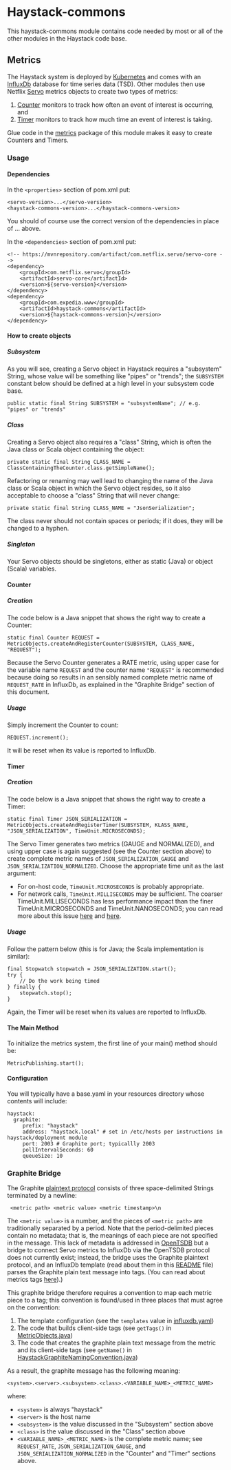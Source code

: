 # Haystack-commons
This haystack-commons module contains code needed by most or all of the other modules in the Haystack code base.

## Metrics
The Haystack system is deployed by [Kubernetes](https://en.wikipedia.org/wiki/Kubernetes) and comes with an
[InfluxDb](https://www.influxdata.com/time-series-platform/influxdb/) database for time series data (TSD).
Other modules then use Netflix [Servo](https://github.com/Netflix/servo) metrics objects to create two types of metrics:
1. [Counter](https://github.com/Netflix/servo/blob/master/servo-core/src/main/java/com/netflix/servo/monitor/Counter.java)
monitors to track how often an event of interest is occurring, and
2. [Timer](https://github.com/Netflix/servo/blob/master/servo-core/src/main/java/com/netflix/servo/monitor/Timer.java)
monitors to track how much time an event of interest is taking.

Glue code in the [metrics](src/main/java/com/expedia/www/haystack/metrics) package of this module makes it easy to 
create Counters and Timers.
### Usage
#### Dependencies
In the `<properties>` section of pom.xml put:
```
<servo-version>...</servo-version>
<haystack-commons-version>...</haystack-commons-version>
```
You should of course use the correct version of the dependencies in place of ... above.

In the `<dependencies>` section of pom.xml put:
```
<!-- https://mvnrepository.com/artifact/com.netflix.servo/servo-core -->
<dependency>
    <groupId>com.netflix.servo</groupId>
    <artifactId>servo-core</artifactId>
    <version>${servo-version}</version>
</dependency>
<dependency>
    <groupId>com.expedia.www</groupId>
    <artifactId>haystack-commons</artifactId>
    <version>${haystack-commons-version}</version>
</dependency>
```
#### How to create objects
##### Subsystem
As you will see, creating a Servo object in Haystack requires a "subsystem" String, whose value will be something like
"pipes" or "trends"; the `SUBSYSTEM` constant below should be defined at a high level in your subsystem code base.
```
public static final String SUBSYSTEM = "subsystemName"; // e.g. "pipes" or "trends"
```
##### Class
Creating a Servo object also requires a "class" String, which is often the Java class or Scala object containing the
object:
```
private static final String CLASS_NAME = ClassContainingTheCounter.class.getSimpleName();
```
Refactoring or renaming may well lead to changing the name of the Java class or Scala object in which the Servo object
resides, so it also acceptable to choose a "class" String that will never change:
```
private static final String CLASS_NAME = "JsonSerialization";
```
The class never should not contain spaces or periods; if it does, they will be changed to a hyphen.
##### Singleton
Your Servo objects should be singletons, either as static (Java) or object (Scala) variables. 
#### Counter
##### Creation
The code below is a Java snippet that shows the right way to create a Counter:
```
static final Counter REQUEST = MetricObjects.createAndRegisterCounter(SUBSYSTEM, CLASS_NAME, "REQUEST");
```
Because the Servo Counter generates a RATE metric, using upper case for the variable name `REQUEST` and the counter name 
`"REQUEST"` is recommended because doing so results in an sensibly named complete metric name of `REQUEST_RATE` in
InfluxDb, as explained in the "Graphite Bridge" section of this document.
##### Usage
Simply increment the Counter to count:
```
REQUEST.increment();
```
It will be reset when its value is reported to InfluxDb.
#### Timer
##### Creation
The code below is a Java snippet that shows the right way to create a Timer:
```
static final Timer JSON_SERIALIZATION = MetricObjects.createAndRegisterTimer(SUBSYSTEM, KLASS_NAME, "JSON_SERIALIZATION", TimeUnit.MICROSECONDS);
```
The Servo Timer generates two metrics (GAUGE and NORMALIZED), and using upper case is again suggested (see the Counter 
section above) to create complete metric names of `JSON_SERIALIZATION_GAUGE` and `JSON_SERIALIZATION_NORMALIZED`.
Choose the appropriate time unit as the last argument:
* For on-host code, `TimeUnit.MICROSECONDS` is probably appropriate.
* For network calls, `TimeUnit.MILLISECONDS` may be sufficient.
The coarser TimeUnit.MILLISECONDS has less performance impact than the finer TimeUnit.MICROSECONDS and 
TimeUnit.NANOSECONDS; you can read more about this issue
[here](https://stackoverflow.com/questions/19052316/why-is-system-nanotime-way-slower-in-performance-than-system-currenttimemill)
and [here](http://stas-blogspot.blogspot.nl/2012/02/what-is-behind-systemnanotime.html).
##### Usage
Follow the pattern below (this is for Java; the Scala implementation is similar):
```
final Stopwatch stopwatch = JSON_SERIALIZATION.start();
try {
    // Do the work being timed
} finally {
    stopwatch.stop();
}
```
Again, the Timer will be reset when its values are reported to InfluxDb.
#### The Main Method
To initialize the metrics system, the first line of your main() method should be:
```
MetricPublishing.start();
```
#### Configuration
You will typically have a base.yaml in your resources directory whose contents will include:
```
haystack:
  graphite:
     prefix: "haystack"
     address: "haystack.local" # set in /etc/hosts per instructions in haystack/deployment module
     port: 2003 # Graphite port; typicallly 2003
     pollIntervalSeconds: 60
     queueSize: 10
```
### Graphite Bridge
The Graphite [plaintext protocol](http://graphite.readthedocs.io/en/latest/feeding-carbon.html#the-plaintext-protocol)
consists of three space-delimited Strings terminated by a newline:
```
 <metric path> <metric value> <metric timestamp>\n
```
The `<metric value>` is a number, and the pieces of `<metric path>` are traditionally separated by a period.
Note that the period-delimited pieces contain no metadata; that is, the meanings of each piece are not specified in the
message. This lack of metadata is addressed in [OpenTSDB](http://opentsdb.net) but a bridge to connect Servo metrics to
InfluxDb via the OpenTSDB protocol does not currently exist; instead, the bridge uses the Graphite plaintext protocol, 
and an InfluxDb template (read about them in this 
[README](https://github.com/influxdata/influxdb/blob/master/services/graphite/README.md) file) parses the Graphite plain
text message into tags. (You can read about metrics tags 
[here](http://opentsdb.net/docs/build/html/user_guide/query/timeseries.html)).)

This graphite bridge therefore requires a convention to map each metric piece to a tag; this convention is found/used in 
three places that must agree on the convention:
1. The template configuration (see the `templates` value in 
[influxdb.yaml](../deployment/k8s/addons/1.6/monitoring/influxdb.yaml))
2. The code that builds client-side tags (see `getTags()` in 
[MetricObjects.java](src/main/java/com/expedia/www/haystack/metrics/MetricObjects.java))
3. The code that creates the graphite plain text message from the metric and its client-side tags (see `getName()` in 
[HaystackGraphiteNamingConvention.java](src/main/java/com/expedia/www/haystack/metrics/HaystackGraphiteNamingConvention.java))

As a result, the graphite message has the following meaning:
```
<system>.<server>.<subsystem>.<class>.<VARIABLE_NAME>_<METRIC_NAME>
```
where:
* `<system>` is always "haystack"
* `<server>` is the host name
* `<subsystem>` is the value discussed in the "Subsystem" section above
* `<class>` is the  value discussed in the "Class" section above
* `<VARIABLE_NAME>_<METRIC_NAME>` is the complete metric name; see `REQUEST_RATE`, `JSON_SERIALIZATION_GAUGE`, and 
`JSON_SERIALIZATION_NORMALIZED` in the "Counter" and "Timer" sections above.